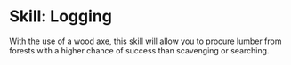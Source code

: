 # Skill: Logging

With the use of a wood axe, this skill will allow you to procure lumber from forests with a higher chance of success than scavenging or searching.

